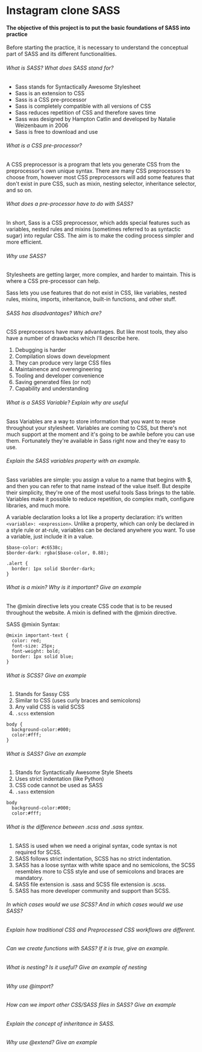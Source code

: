 # Instagram clone SASS

#### The objective of this project is to put the basic foundations of SASS into practice

Before starting the practice, it is necessary to understand the conceptual part of SASS and its different functionalities.

###### What is SASS? What does SASS stand for?
- Sass stands for Syntactically Awesome Stylesheet
- Sass is an extension to CSS
- Sass is a CSS pre-processor
- Sass is completely compatible with all versions of CSS
- Sass reduces repetition of CSS and therefore saves time
- Sass was designed by Hampton Catlin and developed by Natalie Weizenbaum in 2006
- Sass is free to download and use

###### What is a CSS pre-processor?
A CSS preprocessor is a program that lets you generate CSS from the preprocessor's own unique syntax. There are many CSS preprocessors to choose from, however most CSS preprocessors will add some features that don't exist in pure CSS, such as mixin, nesting selector, inheritance selector, and so on.

###### What does a pre-processor have to do with SASS?
In short, Sass is a CSS preprocessor, which adds special features such as variables, nested rules and mixins (sometimes referred to as syntactic sugar) into regular CSS. The aim is to make the coding process simpler and more efficient.

###### Why use SASS?
Stylesheets are getting larger, more complex, and harder to maintain. This is where a CSS pre-processor can help.

Sass lets you use features that do not exist in CSS, like variables, nested rules, mixins, imports, inheritance, built-in functions, and other stuff.

###### SASS has disadvantages? Which are?
CSS preprocessors have many advantages. But like most tools, they also have a number of drawbacks which I’ll describe here.
1. Debugging is harder
2. Compilation slows down development
3. They can produce very large CSS files
4. Maintainence and overengineering
5. Tooling and developer convenience
6. Saving generated files (or not)
7. Capability and understanding

###### What is a SASS Variable? Explain why are useful
Sass Variables are a way to store information that you want to reuse throughout your stylesheet. Variables are coming to CSS, but there's not much support at the moment and it's going to be awhile before you can use them. Fortunately they're available in Sass right now and they're easy to use.

###### Explain the SASS variables property with an example.
Sass variables are simple: you assign a value to a name that begins with $, and then you can refer to that name instead of the value itself. But despite their simplicity, they're one of the most useful tools Sass brings to the table. Variables make it possible to reduce repetition, do complex math, configure libraries, and much more.

A variable declaration looks a lot like a property declaration: it’s written ```<variable>: <expression>```. Unlike a property, which can only be declared in a style rule or at-rule, variables can be declared anywhere you want. To use a variable, just include it in a value.
```
$base-color: #c6538c;
$border-dark: rgba($base-color, 0.88);

.alert {
  border: 1px solid $border-dark;
}
```

###### What is a mixin? Why is it important? Give an example
The @mixin directive lets you create CSS code that is to be reused throughout the website.
A mixin is defined with the @mixin directive.

SASS @mixin Syntax:
```
@mixin important-text {
  color: red;
  font-size: 25px;
  font-weight: bold;
  border: 1px solid blue;
}
```

###### What is SCSS? Give an example
1. Stands for Sassy CSS
2. Similar to CSS (uses curly braces and semicolons)
3. Any valid CSS is valid SCSS
4. ```.scss``` extension

```
body {
  background-color:#000;
  color:#fff;
}
```

###### What is SASS? Give an example
1. Stands for Syntactically Awesome Style Sheets
2. Uses strict indentation (like Python)
3. CSS code cannot be used as SASS
4. ```.sass``` extension

```
body
  background-color:#000;
  color:#fff;
```

###### What is the difference between .scss and .sass syntax.
1. SASS is used when we need a original syntax, code syntax is not required for SCSS.
2. SASS follows strict indentation, SCSS has no strict indentation.
3. SASS has a loose syntax with white space and no semicolons, the SCSS resembles more to CSS style and use of semicolons and braces are mandatory.
4. SASS file extension is .sass and SCSS file extension is .scss.
5. SASS has more developer community and support than SCSS.


###### In which cases would we use SCSS? And in which cases would we use SASS?


###### Explain how traditional CSS and Preprocessed CSS workflows are different.

###### Can we create functions with SASS? If it is true, give an example.

###### What is nesting? Is it useful? Give an example of nesting

###### Why use @import?

###### How can we import other CSS/SASS files in SASS? Give an example

###### Explain the concept of inheritance in SASS.

###### Why use @extend? Give an example

